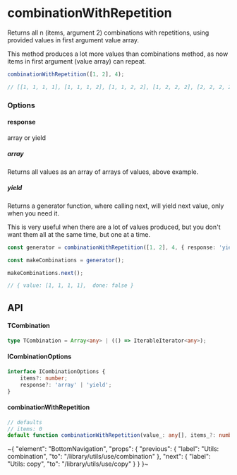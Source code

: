 
# combinationWithRepetition

Returns all n (items, argument 2) combinations with repetitions, using provided values in first argument value array.

This method produces a lot more values than combinations method, as now items in first argument (value array) can repeat.

```ts
combinationWithRepetition([1, 2], 4);

// [[1, 1, 1, 1], [1, 1, 1, 2], [1, 1, 2, 2], [1, 2, 2, 2], [2, 2, 2, 2]]
```

### Options

#### response

array or yield

##### array

Returns all values as an array of arrays of values, above example.

##### yield

Returns a generator function, where calling next, will yield next value, only when you need it.

This is very useful when there are a lot of values produced, but you don't want them all at the same time, but one at a time.

```ts
const generator = combinationWithRepetition([1, 2], 4, { response: 'yield' });

const makeCombinations = generator();

makeCombinations.next();

// { value: [1, 1, 1, 1],  done: false }
```

## API

#### TCombination

```ts
type TCombination = Array<any> | (() => IterableIterator<any>);
```

#### ICombinationOptions

```ts
interface ICombinationOptions {
    items?: number;
    response?: 'array' | 'yield';
}
```

#### combinationWithRepetition

```ts
// defaults
// items: 0
default function combinationWithRepetition(value_: any[], items_?: number, options_?: ICombinationOptions): TCombination;
```


~{
  "element": "BottomNavigation",
  "props": {
    "previous": {
      "label": "Utils: combination",
      "to": "/library/utils/use/combination"
    },
    "next": {
      "label": "Utils: copy",
      "to": "/library/utils/use/copy"
    }
  }
}~
